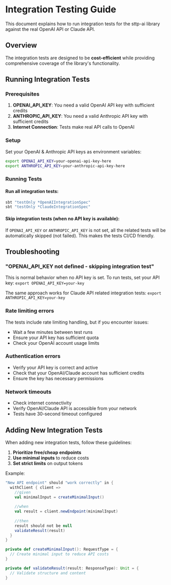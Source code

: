 # Integration Testing Guide

This document explains how to run integration tests for the sttp-ai library against the real OpenAI API or Claude API.

## Overview

The integration tests are designed to be **cost-efficient** while providing comprehensive coverage of the library's functionality. 

## Running Integration Tests

### Prerequisites

1. **OPENAI_API_KEY**: You need a valid OpenAI API key with sufficient credits
2. **ANTHROPIC_API_KEY**: You need a valid Anthropic API key with sufficient credits
3. **Internet Connection**: Tests make real API calls to OpenAI

### Setup

Set your OpenAI & Anthropic API keys as environment variables:

```bash
export OPENAI_API_KEY=your-openai-api-key-here
export ANTHROPIC_API_KEY=your-anthropic-api-key-here
```

### Running Tests

#### Run all integration tests:
```bash
sbt "testOnly *OpenAIIntegrationSpec"
sbt "testOnly *ClaudeIntegrationSpec"
```

#### Skip integration tests (when no API key is available):

If `OPENAI_API_KEY` or `ANTHROPIC_API_KEY` is not set, all the related tests will be automatically skipped (not failed).
This makes the tests CI/CD friendly.

## Troubleshooting

### "OPENAI_API_KEY not defined - skipping integration test"

This is normal behavior when no API key is set. To run tests, set your API key:
`export OPENAI_API_KEY=your-key`

The same approach works for Claude API related integration tests:
`export ANTHROPIC_API_KEY=your-key`

### Rate limiting errors
The tests include rate limiting handling, but if you encounter issues:
- Wait a few minutes between test runs
- Ensure your API key has sufficient quota
- Check your OpenAI account usage limits

### Authentication errors
- Verify your API key is correct and active
- Check that your OpenAI/Claude account has sufficient credits
- Ensure the key has necessary permissions

### Network timeouts
- Check internet connectivity
- Verify OpenAI/Claude API is accessible from your network
- Tests have 30-second timeout configured

## Adding New Integration Tests

When adding new integration tests, follow these guidelines:

1. **Prioritize free/cheap endpoints**
2. **Use minimal inputs** to reduce costs
3. **Set strict limits** on output tokens

Example:
```scala
"New API endpoint" should "work correctly" in {
  withClient { client =>
    //given
    val minimalInput = createMinimalInput()
    
    //when
    val result = client.newEndpoint(minimalInput)
    
    //then
    result should not be null
    validateResult(result)
  }
}

private def createMinimalInput(): RequestType = {
  // Create minimal input to reduce API costs
}

private def validateResult(result: ResponseType): Unit = {
  // Validate structure and content
}
```

